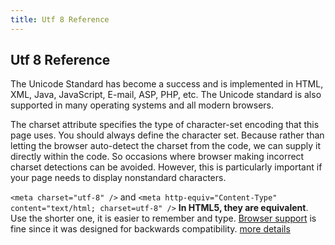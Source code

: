 ```yaml
---
title: Utf 8 Reference
---
```

## Utf 8 Reference

The Unicode Standard has become a success and is implemented in HTML, XML, Java, JavaScript, E-mail, ASP, PHP, etc. The Unicode standard is also supported in many operating systems and all modern browsers.

The charset attribute specifies the type of character-set encoding that this page uses. You should always define the character set.
Because rather than letting the browser auto-detect the charset from the code, we can supply it directly within the code. So occasions where browser making incorrect charset detections can be avoided.
However, this is particularly important if your page needs to display nonstandard characters.

`<meta charset="utf-8" />`  and `<meta http-equiv="Content-Type" content="text/html; charset=utf-8" />`
**In HTML5, they are equivalent**. Use the shorter one, it is easier to remember and type. [Browser support](https://code.google.com/archive/p/doctype-mirror/wikis/MetaCharsetAttribute.wiki) is fine since it was designed for backwards compatibility.
[more details](https://www.w3.org/International/questions/qa-html-encoding-declarations)

